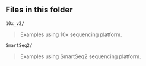 ## Files in this folder

`10x_v2/`

>Examples using 10x sequencing platform.

`SmartSeq2/`

>Examples using SmartSeq2 sequencing platform.